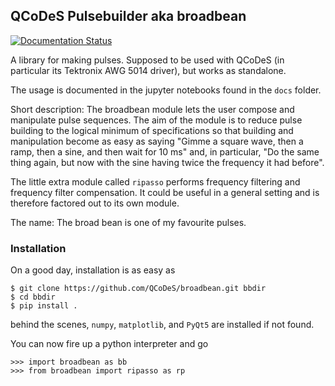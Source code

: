 ## QCoDeS Pulsebuilder aka broadbean

[![Documentation Status](https://readthedocs.org/projects/broadbean/badge/?version=latest)](http://broadbean.readthedocs.io/en/latest/?badge=latest)

A library for making pulses. Supposed to be used with QCoDeS (in
particular its Tektronix AWG 5014 driver), but works as standalone.

The usage is documented in the jupyter notebooks found in the `docs` folder.

Short description: The broadbean module lets the user compose and
manipulate pulse sequences. The aim of the module is to reduce pulse
building to the logical minimum of specifications so that building and
manipulation become as easy as saying "Gimme a square wave, then a
ramp, then a sine, and then wait for 10 ms" and, in particular, "Do
the same thing again, but now with the sine having twice the frequency
it had before".

The little extra module called `ripasso` performs frequency filtering
and frequency filter  compensation. It could be useful in a general
setting and is therefore factored out to its own module.

The name: The broad bean is one of my favourite pulses.

### Installation

On a good day, installation is as easy as
```
$ git clone https://github.com/QCoDeS/broadbean.git bbdir
$ cd bbdir
$ pip install .
```
behind the scenes, `numpy`, `matplotlib`, and `PyQt5` are installed if
not found.

You can now fire up a python interpreter and go
```
>>> import broadbean as bb
>>> from broadbean import ripasso as rp
```
